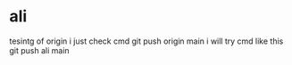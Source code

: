 # ali
tesintg of origin
i just check cmd git push origin main 
i will try cmd like this git push ali main


